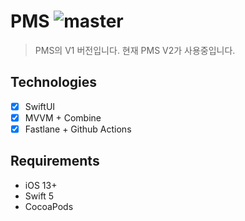 # PMS ![master](https://github.com/DSM-DMS/PMS-iOS-V1/actions/workflows/main.yml/badge.svg?branch=master)

> PMS의 V1 버전입니다. 현재 PMS V2가 사용중입니다.

## Technologies

- [x] SwiftUI
- [x] MVVM + Combine
- [x] Fastlane + Github Actions

## Requirements

- iOS 13+
- Swift 5
- CocoaPods
